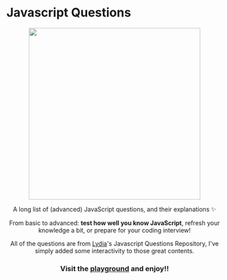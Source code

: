 # Javascript Questions

<div align="center">

<img width="400" src="https://repository-images.githubusercontent.com/191529732/60b55880-bd67-11ea-9b27-34ffd8496e21">

A long list of (advanced) JavaScript questions, and their explanations
✨

From basic to advanced: **test how well you know JavaScript**, refresh your knowledge a bit, or prepare for your coding interview!

All of the questions are from [Lydia](https://github.com/lydiahallie)'s Javascript Questions Repository, I've simply added some interactivity to those great contents.

### Visit the [playground](https://jsquestions.vercel.app/questions) and enjoy!!

</div>
